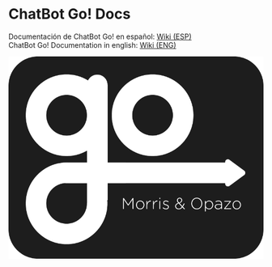 # ChatBot Go! Docs

Documentación de ChatBot Go! en español: [Wiki (ESP)](esp/Bienvenido.md)  
ChatBot Go! Documentation in english: [Wiki (ENG)](eng/Welcome.md)  

<p align="center">
  <img src="assets/go_logo.png" />
</p>